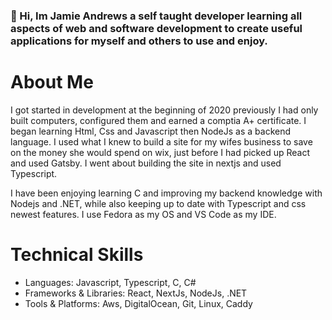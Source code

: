 ### 👋 Hi, Im Jamie Andrews a self taught developer learning all aspects of web and software development to create useful applications for myself and others to use and enjoy.   

# About Me
I got started in development at the beginning of 2020 previously I had only built computers, configured them and earned a comptia A+ certificate. I began learning Html, Css and Javascript then NodeJs as a backend language. I used what I knew to build a site for my wifes business to save on the money she would spend on wix, just before I had picked up React and used Gatsby. I went about building the site in nextjs and used Typescript.

I have been enjoying learning C and improving my backend knowledge with Nodejs and .NET, while also keeping up to date with Typescript and css newest features. I use Fedora as my OS and VS Code as my IDE.

# Technical Skills
- Languages: Javascript, Typescript, C, C#
- Frameworks & Libraries: React, NextJs, NodeJs, .NET
- Tools & Platforms: Aws, DigitalOcean, Git, Linux, Caddy


<!--
**Jamie-Andrews1/Jamie-Andrews1** is a ✨ _special_ ✨ repository because its `README.md` (this file) appears on your GitHub profile.

Here are some ideas to get you started:

- 🔭 I’m currently working on ...
- 🌱 I’m currently learning ...
- 👯 I’m looking to collaborate on ...s
- 🤔 I’m looking for help with ...
- 💬 Ask me about ...
- 📫 How to reach me: ...
- 😄 Pronouns: ...
- ⚡ Fun fact: ...
-->
